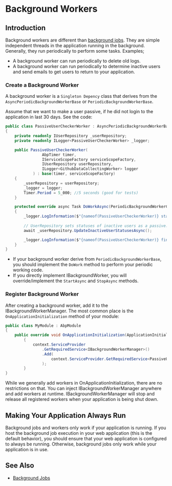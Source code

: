 # Background Workers

## Introduction

Background workers are different than [background jobs](Background-Jobs.md). They are simple independent threads in the application running in the background. Generally, they run periodically to perform some tasks. Examples;

* A background worker can run periodically to delete old logs.
* A background worker can run periodically to determine inactive users and send emails to get users to return to your application.


### Create a Background Worker

A background worker is a `Singleton Depency` class that derives from the `AsyncPeriodicBackgroundWorkerBase` or `PeriodicBackgroundWorkerBase`.

Assume that we want to make a user passive, if he did not login to the application in last 30 days. See the code:

````csharp
public class PassiveUserCheckerWorker : AsyncPeriodicBackgroundWorkerBase
{
    private readonly IUserRepository _userRepository;
    private readonly ILogger<PassiveUserCheckerWorker> _logger;

    public PassiveUserCheckerWorker(
                AbpTimer timer,
                IServiceScopeFactory serviceScopeFactory,
                IUserRepository userRepository,
                ILogger<GithubDataCollectingWorker> logger
            ) : base(timer, serviceScopeFactory)
    {
        _userRepository = userRepository;
        _logger = logger;
        Timer.Period = 5_000; //5 seconds (good for tests)
    }

    protected override async Task DoWorkAsync(PeriodicBackgroundWorkerContext workerContext)
    {
        _logger.LogInformation($"{nameof(PassiveUserCheckerWorker)} started to work.");
        
        // UserRepository sets statuses of inactive users as a passive.
        await _userRepository.UpdateInactiveUserStatusesAsync();

        _logger.LogInformation($"{nameof(PassiveUserCheckerWorker)} finished it's work.");
    }
}
````

* If your background worker derive from `PeriodicBackgroundWorkerBase`, you should implement the `DoWork` method to perform your periodic working code.
* If you directly implement IBackgroundWorker, you will override/implement the `StartAsync` and `StopAsync` methods.

### Register Background Worker

After creating a background worker, add it to the IBackgroundWorkerManager. The most common place is the `OnApplicationInitialization` method of your module:

````csharp
public class MyModule : AbpModule
{
    public override void OnApplicationInitialization(ApplicationInitializationContext context)
        {
            context.ServiceProvider
                .GetRequiredService<IBackgroundWorkerManager>()
                .Add(
                    context.ServiceProvider.GetRequiredService<PassiveUserCheckerWorker>()
                );
        }
}
````

While we generally add workers in OnApplicationInitialization, there are no restrictions on that. You can inject IBackgroundWorkerManager anywhere and add workers at runtime. IBackgroundWorkerManager will stop and release all registered workers when your application is being shut down.

## Making Your Application Always Run

Background jobs and workers only work if your application is running. If you host the background job execution in your web application (this is the default behavior), you should ensure that your web application is configured to always be running. Otherwise, background jobs only work while your application is in use.

## See Also
* [Background Jobs](Background-Jobs.md)
